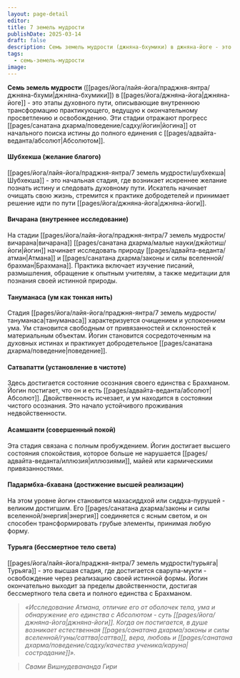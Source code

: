 ```yaml
---
layout: page-detail
editor: 
title: 7 земель мудрости
publishDate: 2025-03-14
draft: false
description: Семь земель мудрости (джняна-бхумики) в джняна-йоге - это этапы духовного пути, описывающие внутреннюю трансформацию практикующего, ведущую к окончательному просветлению и освобождению. Эти стадии отражают прогресс йогина от начального поиска истины до полного единения с Абсолютом.
tags:
  - семь-земель-мудрости
image:
---
```

**Семь земель мудрости** ([[pages/йога/лайя-йога/праджня-янтра/джняна-бхуми|джняна-бхумики]]) в [[pages/йога/джняна-йога|джняна-йоге]] - это этапы духовного пути, описывающие внутреннюю трансформацию практикующего, ведущую к окончательному просветлению и освобождению. Эти стадии отражают прогресс [[pages/санатана дхарма/поведение/садху/йогин|йогина]] от начального поиска истины до полного единения с [[pages/адвайта-веданта/абсолют|Абсолютом]].

#### Шубхекша (желание благого)

[[pages/йога/лайя-йога/праджня-янтра/7 земель мудрости/шубхекша|Шубхекша]] - это начальная стадия, где возникает искреннее желание познать истину и следовать духовному пути. Искатель начинает очищать свою жизнь, стремится к практике добродетелей и принимает решение идти по пути [[pages/йога/джняна-йога|джняна-йоги]].

#### Вичарана (внутреннее исследование)

На стадии [[pages/йога/лайя-йога/праджня-янтра/7 земель мудрости/вичарана|вичарана]] [[pages/санатана дхарма/малые науки/джйотиш/йоги|йогин]] начинает исследовать природу [[pages/адвайта-веданта/атман|Атмана]] и [[pages/санатана дхарма/законы и силы вселенной/брахман|Брахмана]]. Практика включает изучение писаний, размышления, обращение к опытным учителям, а также медитации для познания своей истинной природы.

#### Тануманаса (ум как тонкая нить)

Стадия [[pages/йога/лайя-йога/праджня-янтра/7 земель мудрости/тануманаса|тануманаса]] характеризуется очищением и успокоением ума. Ум становится свободным от привязанностей и склонностей к материальным объектам. Йогин становится сосредоточенным на духовных истинах и практикует добродетельное [[pages/санатана дхарма/поведение|поведение]].

#### Сатвапатти (установление в чистоте)

Здесь достигается состояние осознания своего единства с Брахманом. Йогин постигает, что он и есть [[pages/адвайта-веданта/абсолют|Абсолют]]. Двойственность исчезает, и ум находится в состоянии чистого осознания. Это начало устойчивого проживания недвойственности.

#### Асамшанти (совершенный покой)

Эта стадия связана с полным пробуждением. Йогин достигает высшего состояния спокойствия, которое больше не нарушается [[pages/адвайта-веданта/иллюзия|иллюзиями]], майей или кармическими привязанностями.

#### Падармбха-бхавана (достижение высшей реализации)

На этом уровне йогин становится махасиддхой или сиддха-пурушей - великим достигшим. Его [[pages/санатана дхарма/законы и силы вселенной/энергия|энергия]] соединяется с ясным светом, и он способен трансформировать грубые элементы, принимая любую форму.

#### Турьяга (бессмертное тело света)

[[pages/йога/лайя-йога/праджня-янтра/7 земель мудрости/турьяга|Турьяга]] - это высшая стадия, где достигается сварупа-мукти - освобождение через реализацию своей истинной формы. Йогин окончательно выходит за пределы двойственности, достигая бессмертного тела света и полного единства с Брахманом.

>*«Исследование Атмана, отличие его от оболочек тела, ума и обнаружение его единства с Абсолютом - суть [[pages/йога/джняна-йога|джняна-йоги]]. Когда он постигается, в душе возникает естественная [[pages/санатана дхарма/законы и силы вселенной/гуны/саттва|саттва]], вера, любовь и [[pages/санатана дхарма/поведение/садху/качества ученика/каруна|сострадание]]».*
   
>*Свами Вишнудевананда Гири*